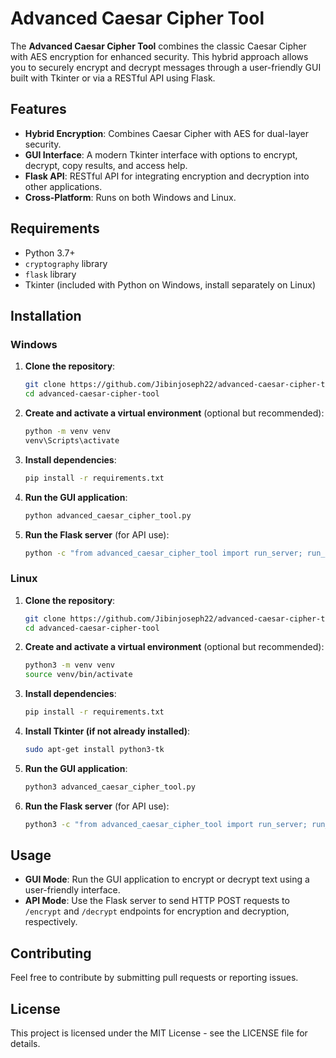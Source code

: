 # Advanced Caesar Cipher Tool

The **Advanced Caesar Cipher Tool** combines the classic Caesar Cipher with AES encryption for enhanced security. This hybrid approach allows you to securely encrypt and decrypt messages through a user-friendly GUI built with Tkinter or via a RESTful API using Flask.

## Features

- **Hybrid Encryption**: Combines Caesar Cipher with AES for dual-layer security.
- **GUI Interface**: A modern Tkinter interface with options to encrypt, decrypt, copy results, and access help.
- **Flask API**: RESTful API for integrating encryption and decryption into other applications.
- **Cross-Platform**: Runs on both Windows and Linux.

## Requirements

- Python 3.7+
- `cryptography` library
- `flask` library
- Tkinter (included with Python on Windows, install separately on Linux)

## Installation

### Windows

1. **Clone the repository**:
    ```bash
    git clone https://github.com/Jibinjoseph22/advanced-caesar-cipher-tool.git
    cd advanced-caesar-cipher-tool
    ```

2. **Create and activate a virtual environment** (optional but recommended):
    ```bash
    python -m venv venv
    venv\Scripts\activate
    ```

3. **Install dependencies**:
    ```bash
    pip install -r requirements.txt
    ```

4. **Run the GUI application**:
    ```bash
    python advanced_caesar_cipher_tool.py
    ```

5. **Run the Flask server** (for API use):
    ```bash
    python -c "from advanced_caesar_cipher_tool import run_server; run_server()"
    ```

### Linux

1. **Clone the repository**:
    ```bash
    git clone https://github.com/Jibinjoseph22/advanced-caesar-cipher-tool.git
    cd advanced-caesar-cipher-tool
    ```

2. **Create and activate a virtual environment** (optional but recommended):
    ```bash
    python3 -m venv venv
    source venv/bin/activate
    ```

3. **Install dependencies**:
    ```bash
    pip install -r requirements.txt
    ```

4. **Install Tkinter (if not already installed)**:
    ```bash
    sudo apt-get install python3-tk
    ```

5. **Run the GUI application**:
    ```bash
    python3 advanced_caesar_cipher_tool.py
    ```

6. **Run the Flask server** (for API use):
    ```bash
    python3 -c "from advanced_caesar_cipher_tool import run_server; run_server()"
    ```

## Usage

- **GUI Mode**: Run the GUI application to encrypt or decrypt text using a user-friendly interface. 
- **API Mode**: Use the Flask server to send HTTP POST requests to `/encrypt` and `/decrypt` endpoints for encryption and decryption, respectively.

## Contributing

Feel free to contribute by submitting pull requests or reporting issues.

## License

This project is licensed under the MIT License - see the LICENSE file for details.

